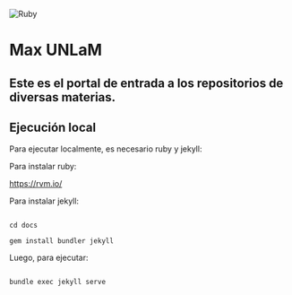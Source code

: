 ![Ruby](https://img.shields.io/badge/ruby-%23CC342D.svg?style=for-the-badge&logo=ruby&logoColor=white)

# Max UNLaM


## Este es el portal de entrada a los repositorios de diversas materias.

## Ejecución local

Para ejecutar localmente, es necesario ruby y jekyll:

Para instalar ruby:

https://rvm.io/

Para instalar jekyll:

```shell

cd docs

gem install bundler jekyll

```

Luego, para ejecutar:

```shell

bundle exec jekyll serve

```
